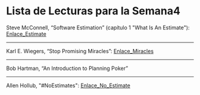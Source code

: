 
# Lista de Lecturas para la Semana4
 	
Steve McConnell, “Software Estimation” (capítulo 1 "What Is An Estimate"): [Enlace_Estimate](https://ptgmedia.pearsoncmg.com/images/9780735605350/samplepages/9780735605350.pdf) 

---
Karl E. Wiegers, “Stop Promising Miracles”: [Enlace_Miracles](http://www.uml.org.cn/SoftWareProcess/pdf/delphi.pdf) 

---
Bob Hartman, “An Introduction to Planning Poker”

---
Allen Hollub, "#NoEstimates": [Enlace_No_Estimate](https://www.youtube.com/watch?v=QVBlnCTu9Ms) 